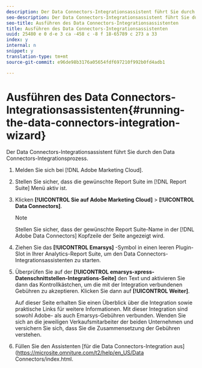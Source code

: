 ```yaml
---
description: Der Data Connectors-Integrationsassistent führt Sie durch den Data Connectors-Integrationsprozess.
seo-description: Der Data Connectors-Integrationsassistent führt Sie durch den Data Connectors-Integrationsprozess.
seo-title: Ausführen des Data Connectors-Integrationsassistenten
title: Ausführen des Data Connectors-Integrationsassistenten
uuid: 25480 e 0 d-e 3 ca -458 c -8 f 18-65789 c 273 a 33
index: y
internal: n
snippet: y
translation-type: tm+mt
source-git-commit: e96de98b3176a05654fdf697210f992b0fd4adb1

---
```



# Ausführen des Data Connectors-Integrationsassistenten{#running-the-data-connectors-integration-wizard}

Der Data Connectors-Integrationsassistent führt Sie durch den Data Connectors-Integrationsprozess.

1. Melden Sie sich bei [!DNL Adobe Marketing Cloud].
1. Stellen Sie sicher, dass die gewünschte Report Suite im [!DNL Report Suite] Menü aktiv ist.
1. Klicken **[!UICONTROL Sie auf Adobe Marketing Cloud]** &gt; **[!UICONTROL Data Connectors]**.

   >[!NOTE]
   >
   >Stellen Sie sicher, dass der gewünschte Report Suite-Name in der [!DNL Adobe Data Connectors] Kopfzeile der Seite angezeigt wird.

1. Ziehen Sie das **[!UICONTROL Emarsys]** -Symbol in einen leeren Plugin-Slot in Ihrer Analytics-Report Suite, um den Data Connectors-Integrationsassistenten zu starten.
1. Überprüfen Sie auf der **[!UICONTROL emarsys-xpress-Datenschnittstellen-Integrations-Seite]** den Text und aktivieren Sie dann das Kontrollkästchen, um die mit der Integration verbundenen Gebühren zu akzeptieren. Klicken Sie dann auf **[!UICONTROL Weiter]**.

   Auf dieser Seite erhalten Sie einen Überblick über die Integration sowie praktische Links für weitere Informationen. Mit dieser Integration sind sowohl Adobe- als auch Emarsys-Gebühren verbunden. Wenden Sie sich an die jeweiligen Verkaufsmitarbeiter der beiden Unternehmen und versichern Sie sich, dass Sie die Zusammensetzung der Gebühren verstehen.
1. Füllen Sie den Assistenten [für die Data Connectors-Integration aus](https://microsite.omniture.com/t2/help/en_US/Data Connectors/index.html.

